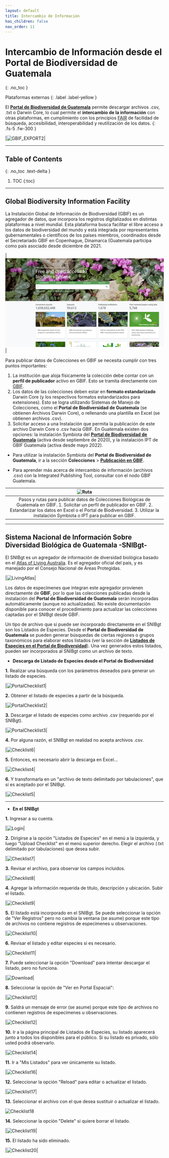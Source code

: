 ```yaml
---
layout: default
title: Intercambio de Información
has_children: false
nav_order: 11
---
```



# Intercambio de Información desde el Portal de Biodiversidad de Guatemala
{: .no_toc }

<div class="code-example" markdown="1">
Plataformas externas
{: .label .label-yellow }
</div>


El [**Portal de Biodiversidad de Guatemala**](https://biodiversidad.gt) permite descargar archivos .csv, .txt o Darwin Core, lo cual permite el **intercambio de la información** con otras plataformas, en cumplimiento con los principios [FAIR](https://www.go-fair.org/fair-principles/) de facilidad de búsqueda, accesibilidad, interoperabilidad y reutilización de los datos.
{: .fs-5 .fw-300 }

|![GBIF_EXPORT2](https://user-images.githubusercontent.com/69399374/233875610-96e3b7c3-3a47-4af6-818d-4640b64cc0e1.jpg)|

---

## Table of Contents
{: .no_toc .text-delta }

1. TOC
{:toc}

---

## Global Biodiversity Information Facility

La Instalación Global de Información de Biodiversidad (GBIF) es un agregador de datos, que incorpora los registros digitalizados en distintas plataformas a nivel mundial. Esta plataforma busca facilitar el libre acceso a los datos de biodiversidad del mundo y está integrada por representantes gubernamentales o científicos de los países miembros, coordinados desde el Secretariado GBIF en Copenhague, Dinamarca (Guatemala participa como país asociado desde diciembre de 2021. 

|![GBIF](https://github.com/GuatemalaPortal/guatemalaportal.github.io/blob/main/static/portal/GBIF.jpg?raw=true)|

Para publicar datos de Colecciones en GBIF se necesita cumplir con tres puntos importantes:

1. La institución que aloja físicamente la colección debe contar con un **perfil de publicador** activo en GBIF. Esto se tramita directamente con [GBIF](https://www.gbif.org/become-a-publisher).
2. Los datos de las colecciones deben estar en **formato estandarizado** Darwin Core (y los respectivos formatos estandarizados para extensiones). Esto se logra utilizando Sistemas de Manejo de Colecciones, como el **Portal de Biodiversidad de Guatemala** (se obtienen Archivos Darwin Core), o rellenando una plantilla en Excel (se obtienen archivos .csv).
3. Solicitar acceso a una Instalación que permita la publicación de este archivo Darwin Core o .csv hacia GBIF. En Guatemala existen dos opciones: la instalación Symbiota del [**Portal de Biodiversidad de Guatemala**](https://www.gbif.org/installation/81a4adb0-0d86-420e-8b5e-7583985d1b6f) (activa desde septiembre de 2020), y la instalación IPT de GBIF Guatemala (activa desde mayo 2022).


- Para utilizar la instalación Symbiota del **Portal de Biodiversidad de Guatemala**, ir a la sección **Colecciones** > [**Publicación en GBIF**](https://guatemalaportal.github.io/docs/colecciones/gbif/publicar/).

- Para aprender más acerca de intercambio de información (archivos .csv) con la Integrated Publishing Tool, consultar con el nodo GBIF Guatemala.

|![Ruta](https://user-images.githubusercontent.com/69399374/233875671-dd39e593-1b84-453e-bdc4-b1ac1ad78a21.jpg)|
|:--:|
|Pasos y rutas para publicar datos de Colecciones Biológicas de Guatemala en GBIF. 1. Solicitar un perfil de publicador en GBIF. 2. Estandarizar los datos en Excel o el Portal de Biodiversidad. 3. Utilizar la instalación Symbiota o IPT para publicar en GBIF.|

---

## Sistema Nacional de Información Sobre Diversidad Biológica de Guatemala -SNIBgt-

El SNIBgt es un agregador de información de diversidad biológica basado en el [Atlas of Living Australia](https://living-atlases.gbif.org/participants/snibgt/). Es el agregador oficial del país, y es manejado por el Consejo Nacional de Áreas Protegidas. 

|![LivingAtlas](https://user-images.githubusercontent.com/69399374/233875542-a8016d94-67b7-4fb4-9862-5f950e84cf70.jpg)|

Los datos de especímenes que integran este agregador provienen directamente de **GBIF**, por lo que las colecciones publicadas desde la instalación del **Portal de Biodiversidad de Guatemala** serán incorporadas automáticamente (aunque no actualizadas). No existe documentación disponible para conocer el procedimiento para actualizar las colecciones captadas por el SNIBgt desde GBIF. 

Un tipo de archivo que sí puede ser incorporado directamente en el SNIBgt son los Listados de Especies. Desde el **Portal de Biodiversidad de Guatemala** se pueden generar búsquedas de ciertas regiones o grupos taxonómicos para elaborar estos listados (ver la sección de [**Listados de Especies en el Portal de Biodiversidad**](https://guatemalaportal.github.io/docs/listados/listados/)). Una vez generados estos listados, pueden ser incorporados al SNIBgt como un archivo de texto. 

- **Descarga de Listado de Especies desde el Portal de Biodiversidad**

**1.** Realizar una búsqueda con los parámetros deseados para generar un listado de especies.

|![PortalChecklist1](https://user-images.githubusercontent.com/69399374/233867636-6e87bd79-2da3-4f20-9980-eb8f657954b7.jpg)|

**2.** Obtener el listado de especies a partir de la búsqueda.

|![PortalChecklist2](https://user-images.githubusercontent.com/69399374/233867659-5ce59d35-6bd8-4fa9-9cb9-eaf69492adfe.jpg)|


**3.** Descargar el listado de especies como archivo .csv (requerido por el SNIBgt).

|![PortalChecklist3](https://user-images.githubusercontent.com/69399374/233864166-e78ae202-0445-4e65-8fba-808fff458b54.jpg)|

**4.** Por alguna razón, el SNIBgt en realidad no acepta archivos .csv.

|![Checklist6](https://user-images.githubusercontent.com/69399374/233864188-25cdd3fa-2319-4ac8-8a37-3148cfcd196d.jpg)|

**5.** Entonces, es necesario abrir la descarga en Excel...

|![Checklist4](https://user-images.githubusercontent.com/69399374/233864275-5c42a786-7aae-4a72-8e00-f4be901ef584.jpg)|

**6.** Y transformarla en un "archivo de texto delimitado por tabulaciones", que sí es aceptado por el SNIBgt.

|![Checklist5](https://user-images.githubusercontent.com/69399374/233864300-46d02cdc-941c-4757-b0aa-a81bedccea69.jpg)|

---
- **En el SNIBgt**

**1.** Ingresar a su cuenta.

|![Login](https://user-images.githubusercontent.com/69399374/233863662-dfce2dc5-6958-4522-9f2d-efcaf1ea3272.jpg)|

**2.** Dirigirse a la opción "Listados de Especies" en el menú a la izquierda, y luego "Upload Checklist" en el menú superior derecho. Elegir el archivo (.txt delimitado por tabulaciones) que desea subir.

|![Checklist7](https://user-images.githubusercontent.com/69399374/233864380-9435fd6c-0f4a-4f83-a6a5-acfab18a736b.jpg)|

**3.** Revisar el archivo, para observar los campos incluidos.

|![Checklist8](https://user-images.githubusercontent.com/69399374/233864640-9e148d77-31af-4c42-9cd6-d527898ec19e.jpg)|

**4.** Agregar la información requerida de título, descripción y ubicación. Subir el listado.

|![Checklist9](https://user-images.githubusercontent.com/69399374/233864732-a433ab49-2d0e-4ae3-85e4-195742a3c9f1.jpg)|

**5.** El listado está incorporado en el SNIBgt. Se puede seleccionar la opción de "Ver Registros" pero no cambia la ventana (se asume) porque este tipo de archivos no contiene registros de especímenes u observaciones.

|![Checklist10](https://user-images.githubusercontent.com/69399374/233864831-cd03b780-e35a-4d5c-90d1-214aadb8aa5e.jpg)|

**6.** Revisar el listado y editar especies si es necesario.

|![Checklist11](https://user-images.githubusercontent.com/69399374/233864899-8fae4d38-df64-4007-b6be-231b538a12b8.jpg)|

**7.** Puede seleccionar la opción "Download" para intentar descargar el listado, pero no funciona.

|![Download](https://user-images.githubusercontent.com/69399374/233865508-d2f5efd1-3871-43b0-a4a7-85146c83e1cb.jpg)|

**8.** Seleccionar la opción de "Ver en Portal Espacial":

|![Checklist12](https://user-images.githubusercontent.com/69399374/233865073-90701ff5-7b46-4567-b6d2-1e7a6db5e8db.jpg)|

**9.** Saldrá un mensaje de error (se asume) porque este tipo de archivos no contienen registros de especímenes u observaciones.

|![Checklist12](https://user-images.githubusercontent.com/69399374/233864951-319d3c97-63ad-42cf-b95b-f5a546a2317f.jpg)|

**10.** Ir a la página principal de Listados de Especies, su listado aparecerá junto a todos los disponibles para el público. Si su listado es privado, sólo usted podrá observarlo.

|![Checklist14](https://user-images.githubusercontent.com/69399374/233865151-3eb0e9a6-c747-442c-aeda-354fd278348d.jpg)|

**11.** Ir a "Mis Listados" para ver únicamente su listado.

|![Checklist16](https://user-images.githubusercontent.com/69399374/233865188-bf20267e-2294-4467-93d6-85d9c4862fd3.jpg)|

**12.** Seleccionar la opción "Reload" para editar o actualizar el listado.

|![Checklist17](https://user-images.githubusercontent.com/69399374/233865296-de07ac62-9092-48f6-bb27-8f4b19d669cf.jpg)|

**13.** Seleccionar el archivo con el que desea sustituir o actualizar el listado.

![Checklist18](https://user-images.githubusercontent.com/69399374/233865274-6554e329-5183-4057-8b2e-5a9f853a044b.jpg)

**14.** Seleccionar la opción "Delete" si quiere borrar el listado.

|![Checklist19](https://user-images.githubusercontent.com/69399374/233865326-e18f9e4f-21a2-406b-a15b-ebb18b564516.jpg)|

**15.** El listado ha sido eliminado.

|![Checklist20](https://user-images.githubusercontent.com/69399374/233865350-368e1bed-fcc3-402d-82bd-6f91c7c05de1.jpg)|


